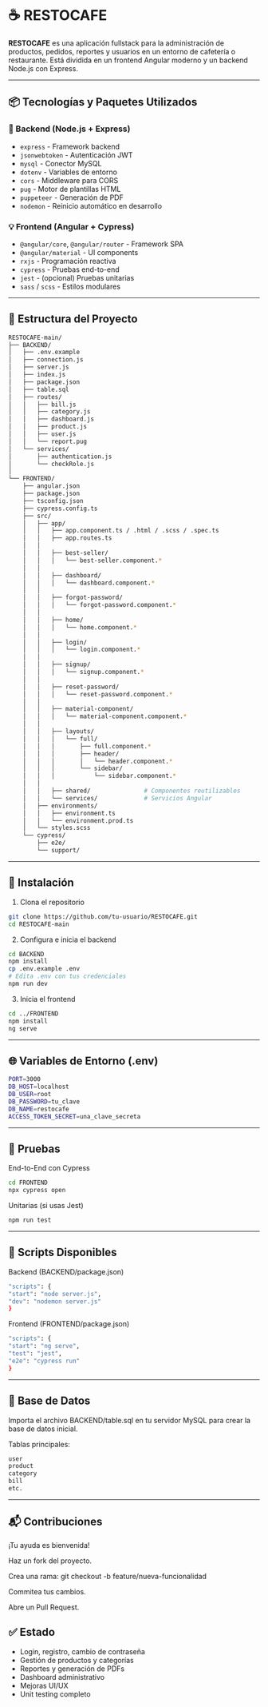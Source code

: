 # ☕ RESTOCAFE

**RESTOCAFE** es una aplicación fullstack para la administración de productos, pedidos, reportes y usuarios en un entorno de cafetería o restaurante. Está dividida en un frontend Angular moderno y un backend Node.js con Express.

---

## 📦 Tecnologías y Paquetes Utilizados

### 🧠 Backend (Node.js + Express)

- `express` - Framework backend
- `jsonwebtoken` - Autenticación JWT
- `mysql` - Conector MySQL
- `dotenv` - Variables de entorno
- `cors` - Middleware para CORS
- `pug` - Motor de plantillas HTML
- `puppeteer` - Generación de PDF
- `nodemon` - Reinicio automático en desarrollo

### 💡 Frontend (Angular + Cypress)

- `@angular/core`, `@angular/router` - Framework SPA
- `@angular/material` - UI components
- `rxjs` - Programación reactiva
- `cypress` - Pruebas end-to-end
- `jest` - (opcional) Pruebas unitarias
- `sass` / `scss` - Estilos modulares

---

## 📁 Estructura del Proyecto

```bash
RESTOCAFE-main/
├── BACKEND/
│   ├── .env.example
│   ├── connection.js
│   ├── server.js
│   ├── index.js
│   ├── package.json
│   ├── table.sql
│   ├── routes/
│   │   ├── bill.js
│   │   ├── category.js
│   │   ├── dashboard.js
│   │   ├── product.js
│   │   ├── user.js
│   │   └── report.pug
│   └── services/
│       ├── authentication.js
│       └── checkRole.js
│
└── FRONTEND/
    ├── angular.json
    ├── package.json
    ├── tsconfig.json
    ├── cypress.config.ts
    ├── src/
    │   ├── app/
    │   │   ├── app.component.ts / .html / .scss / .spec.ts
    │   │   ├── app.routes.ts
    │   │
    │   │   ├── best-seller/
    │   │   │   └── best-seller.component.*
    │   │
    │   │   ├── dashboard/
    │   │   │   └── dashboard.component.*
    │   │
    │   │   ├── forgot-password/
    │   │   │   └── forgot-password.component.*
    │   │
    │   │   ├── home/
    │   │   │   └── home.component.*
    │   │
    │   │   ├── login/
    │   │   │   └── login.component.*
    │   │
    │   │   ├── signup/
    │   │   │   └── signup.component.*
    │   │
    │   │   ├── reset-password/
    │   │   │   └── reset-password.component.*
    │   │
    │   │   ├── material-component/
    │   │   │   └── material-component.component.*
    │   │
    │   │   ├── layouts/
    │   │   │   └── full/
    │   │   │       ├── full.component.*
    │   │   │       ├── header/
    │   │   │       │   └── header.component.*
    │   │   │       └── sidebar/
    │   │   │           └── sidebar.component.*
    │   │
    │   │   ├── shared/               # Componentes reutilizables
    │   │   └── services/             # Servicios Angular
    │   ├── environments/
    │   │   ├── environment.ts
    │   │   └── environment.prod.ts
    │   └── styles.scss
    └── cypress/
        ├── e2e/
        └── support/
```

---

## 🔧 Instalación

1. Clona el repositorio
```bash
git clone https://github.com/tu-usuario/RESTOCAFE.git
cd RESTOCAFE-main
```
2. Configura e inicia el backend
  ```bash
cd BACKEND
npm install
cp .env.example .env
# Edita .env con tus credenciales
npm run dev
```
3. Inicia el frontend
  ```bash
cd ../FRONTEND
npm install
ng serve

```
---
## 🌐 Variables de Entorno (.env)
  ```bash
PORT=3000
DB_HOST=localhost
DB_USER=root
DB_PASSWORD=tu_clave
DB_NAME=restocafe
ACCESS_TOKEN_SECRET=una_clave_secreta

```
---
## 🧪 Pruebas
End-to-End con Cypress
  ```bash
cd FRONTEND
npx cypress open
```
Unitarias (si usas Jest)
  ```bash
npm run test
```
---
## 📄 Scripts Disponibles
Backend (BACKEND/package.json)
  ```bash
"scripts": {
  "start": "node server.js",
  "dev": "nodemon server.js"
}
```
Frontend (FRONTEND/package.json)
  ```bash
"scripts": {
  "start": "ng serve",
  "test": "jest",
  "e2e": "cypress run"
}
```
---
##  🧠 Base de Datos

Importa el archivo BACKEND/table.sql en tu servidor MySQL para crear la base de datos inicial.

Tablas principales:
  ```bash
user
product
category
bill
etc.
```
---
##  📬 Contribuciones
¡Tu ayuda es bienvenida!

Haz un fork del proyecto.

Crea una rama: git checkout -b feature/nueva-funcionalidad

Commitea tus cambios.

Abre un Pull Request.

## ✅ Estado

* Login, registro, cambio de contraseña
* Gestión de productos y categorías
* Reportes y generación de PDFs
* Dashboard administrativo
* Mejoras UI/UX
* Unit testing completo



